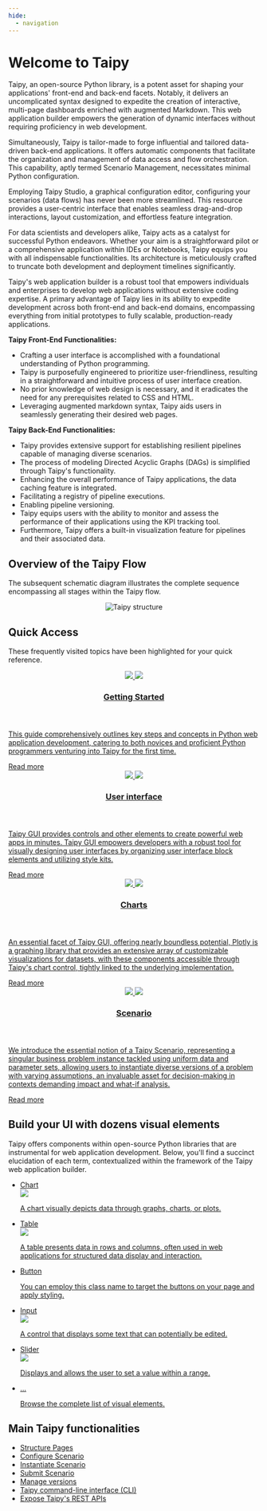 ```yaml
---
hide:
  - navigation
---
```


# Welcome to Taipy

Taipy, an open-source Python library, is a potent asset for shaping your applications' front-end and back-end facets. Notably, it delivers an uncomplicated syntax designed to expedite the creation of interactive, multi-page dashboards enriched with augmented Markdown. This web application builder empowers the generation of dynamic interfaces without requiring proficiency in web development.

Simultaneously, Taipy is tailor-made to forge influential and tailored data-driven back-end applications. It offers automatic components that facilitate the organization and management of data access and flow orchestration. This capability, aptly termed Scenario Management, necessitates minimal Python configuration.

Employing Taipy Studio, a graphical configuration editor, configuring your scenarios (data flows) has never been more streamlined. This resource provides a user-centric interface that enables seamless drag-and-drop interactions, layout customization, and effortless feature integration.

For data scientists and developers alike, Taipy acts as a catalyst for successful Python endeavors. Whether your aim is a straightforward pilot or a comprehensive application within IDEs or Notebooks, Taipy equips you with all indispensable functionalities. Its architecture is meticulously crafted to truncate both development and deployment timelines significantly.

Taipy's web application builder is a robust tool that empowers individuals and enterprises to develop web applications without extensive coding expertise. A primary advantage of Taipy lies in its ability to expedite development across both front-end and back-end domains, encompassing everything from initial prototypes to fully scalable, production-ready applications.

**Taipy Front-End Functionalities:**

- Crafting a user interface is accomplished with a foundational understanding of Python programming.
- Taipy is purposefully engineered to prioritize user-friendliness, resulting in a straightforward and intuitive process of user interface creation.
- No prior knowledge of web design is necessary, and it eradicates the need for any prerequisites related to CSS and HTML.
- Leveraging augmented markdown syntax, Taipy aids users in seamlessly generating their desired web pages.

**Taipy Back-End Functionalities:**

- Taipy provides extensive support for establishing resilient pipelines capable of managing diverse scenarios.
- The process of modeling Directed Acyclic Graphs (DAGs) is simplified through Taipy's functionality.
- Enhancing the overall performance of Taipy applications, the data caching feature is integrated.
- Facilitating a registry of pipeline executions.
- Enabling pipeline versioning.
- Taipy equips users with the ability to monitor and assess the performance of their applications using the KPI tracking tool.
- Furthermore, Taipy offers a built-in visualization feature for pipelines and their associated data.

## Overview of the Taipy Flow

The subsequent schematic diagram illustrates the complete sequence encompassing all stages within the Taipy flow.

  <div class="tp-col-12 tp-col-md-auto">
    <figure align="center">
      <img alt="Taipy structure" src="images/taipy-flow-updated.png" >
    </figure>
  </div>

## Quick Access

These frequently visited topics have been highlighted for your quick reference.

<div class="tp-row tp-row--gutter-sm">
  <div class="tp-col-12 tp-col-md-6 d-flex">
    <a class="tp-content-card" href="getting_started/">
      <header class="tp-content-card-header">
        <img class="tp-content-card-icon icon-light" src="images/icons/flag-w.svg">
        <img class="tp-content-card-icon icon-dark" src="images/icons/flag.svg">
        <h3>Getting Started</h3>
      </header>
      <p>
        This guide comprehensively outlines key steps and concepts in Python web application development, catering to both novices and proficient Python programmers venturing into Taipy for the first time.
      </p>
      <span class="tp-content-card-readmore">Read more</span>
    </a>
  </div>
  <div class="tp-col-12 tp-col-md-6 d-flex">
    <a class="tp-content-card" href="manuals/gui/">
      <header class="tp-content-card-header">
        <img class="tp-content-card-icon icon-light" src="images/icons/dashboard-w.svg">
        <img class="tp-content-card-icon icon-dark" src="images/icons/dashboard.svg">
        <h3>User interface</h3>
      </header>
      <p>
        Taipy GUI provides controls and other elements to create powerful web apps in minutes. Taipy GUI empowers developers with a robust tool for visually designing user interfaces by organizing user interface block elements and utilizing style kits.
      </p>
      <span class="tp-content-card-readmore">Read more</span>
    </a>
  </div>
  <div class="tp-col-12 tp-col-md-6 d-flex">
    <a class="tp-content-card" href="manuals/gui/viselements/chart/">
      <header class="tp-content-card-header">
        <img class="tp-content-card-icon icon-light" src="images/icons/bar-chart-w.svg">
        <img class="tp-content-card-icon icon-dark" src="images/icons/bar-chart.svg">
        <h3>Charts</h3>
      </header>
      <p>
        An essential facet of Taipy GUI, offering nearly boundless potential, Plotly is a graphing library that provides an extensive array of customizable visualizations for datasets, with these components accessible through Taipy's chart control, tightly linked to the underlying implementation.
      </p>
      <span class="tp-content-card-readmore">Read more</span>
    </a>
  </div>
  <div class="tp-col-12 tp-col-md-6 d-flex">
    <a class="tp-content-card" href="manuals/core/concepts/scenario/">
      <header class="tp-content-card-header">
        <img class="tp-content-card-icon icon-light" src="images/icons/menu_book-w.svg">
        <img class="tp-content-card-icon icon-dark" src="images/icons/menu_book.svg">
        <h3>Scenario</h3>
      </header>
      <p>
        We introduce the essential notion of a Taipy Scenario, representing a singular business problem instance tackled using uniform data and parameter sets, allowing users to instantiate diverse versions of a problem with varying assumptions, an invaluable asset for decision-making in contexts demanding impact and what-if analysis.
      </p>
      <span class="tp-content-card-readmore">Read more</span>
    </a>
  </div>  
</div>

## Build your UI with dozens visual elements

Taipy offers components within open-source Python libraries that are instrumental for web application development.
Below, you'll find a succinct elucidation of each term, contextualized within the framework of the Taipy web application builder.

<ul class="tp-pills-list">
  <li>
    <a class="tp-pill" href="manuals/gui/viselements/chart/">
      <span>Chart</span>
      <div class="tp-tooltip">
        <img src="manuals/gui/viselements/chart-d.png"/>
        <p>A chart visually depicts data through graphs, charts, or plots.</p>
      </div>
    </a>
  </li>
  <li>
    <a class="tp-pill" href="manuals/gui/viselements/table/">
      <span>Table</span>
      <div class="tp-tooltip">
        <img src="manuals/gui/viselements/table-d.png"/>
        <p>A table presents data in rows and columns, often used in web applications for structured data display and interaction.</p>
      </div>
    </a>
  </li> 
  <li>
    <a class="tp-pill" href="manuals/gui/viselements/button/">
      <span>Button</span>
      <div class="tp-tooltip">
        <img src="manuals/gui/viselements/button-d.png" alt="">
        <p>You can employ this class name to target the buttons on your page and apply styling.</p>
      </div>
    </a>
  </li>
  <li>
    <a class="tp-pill" href="manuals/gui/viselements/input/">
      <span>Input</span>
      <div class="tp-tooltip">
        <img src="manuals/gui/viselements/input-d.png"/>
        <p>A control that displays some text that can potentially be edited.</p>
      </div>
    </a>
  </li>
  <li>
    <a class="tp-pill" href="manuals/gui/viselements/slider/">
      <span>Slider</span>
      <div class="tp-tooltip">
        <img src="manuals/gui/viselements/slider-d.png"/>
        <p>Displays and allows the user to set a value within a range.</p>
      </div>
    </a>
  </li>
  <li>
    <a class="tp-pill" href="manuals/gui/viselements/controls/">
      <span>…</span>
      <div class="tp-tooltip">
        <p>Browse the complete list of visual elements.</p>
      </div>
    </a>
  </li>
</ul>

## Main Taipy functionalities

<ul class="tp-pills-list">
  <li>
    <a class="tp-pill" href="manuals/gui/viselements/blocks/">
      <span>Structure Pages</span>
    </a>
  </li>
  <li>
    <a class="tp-pill" href="manuals/core/config/scenario-config/#from-task-configs">
      <span>Configure Scenario</span>
    </a>
  </li>
  <li>
    <a class="tp-pill" href="manuals/core/entities/scenario-creation/">
      <span>Instantiate Scenario</span>
    </a>
  </li>
  <li>
    <a class="tp-pill" href="manuals/core/entities/orchestrating-and-job-execution/#submit-a-scenario-pipeline-or-task/">
      <span>Submit Scenario</span>
    </a>
  </li>
  <li>
    <a class="tp-pill" href="manuals/core/versioning/">
      <span>Manage versions</span>
    </a>
  </li>
  <li>
    <a class="tp-pill" href="manuals/cli/">
      <span>Taipy command-line interface (CLI)</span>
    </a>
  </li>
  <li>
    <a class="tp-pill" href="manuals/rest/">
      <span>Expose Taipy's REST APIs</span>
    </a>
  </li>
</ul>
